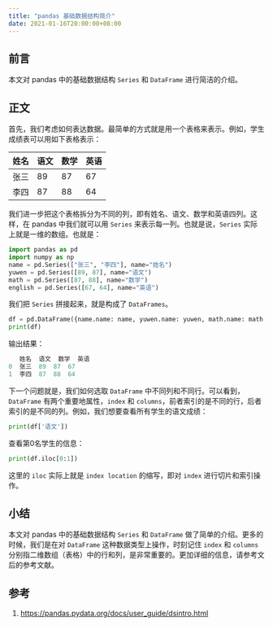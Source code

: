 ```yaml
---
title: "pandas 基础数据结构简介"
date: 2021-01-16T20:00:00+08:00
---
```


## 前言

本文对 pandas 中的基础数据结构 `Series` 和 `DataFrame` 进行简洁的介绍。

## 正文

首先，我们考虑如何表达数据。最简单的方式就是用一个表格来表示。例如，学生成绩表可以用如下表格表示：

| 姓名 | 语文 | 数学 | 英语 |
| ---- | ---- | ---- | ---- |
| 张三 | 89   | 87   | 67   |
| 李四 | 87   | 88   | 64   |

我们进一步把这个表格拆分为不同的列，即有姓名、语文、数学和英语四列。这样，在 pandas 中我们就可以用 `Series` 来表示每一列。也就是说，`Series` 实际上就是一维的数组。也就是：

```python
import pandas as pd
import numpy as np
name = pd.Series(["张三", "李四"], name="姓名")
yuwen = pd.Series([89, 87], name="语文")
math = pd.Series([87, 88], name="数学")
english = pd.Series([67, 64], name="英语")
```

我们把 `Series` 拼接起来，就是构成了 `DataFrames`。

```python
df = pd.DataFrame({name.name: name, yuwen.name: yuwen, math.name: math, english.name: english})
print(df)
```

输出结果：

```python
   姓名  语文  数学  英语
0  张三  89  87  67
1  李四  87  88  64
```

下一个问题就是，我们如何选取 `DataFrame` 中不同列和不同行。可以看到，`DataFrame` 有两个重要地属性，`index` 和 `columns`，前者索引的是不同的行，后者索引的是不同的列。例如，我们想要查看所有学生的语文成绩：

```python
print(df['语文'])
```

查看第0名学生的信息：

```python
print(df.iloc[0:1])
```

这里的 `iloc` 实际上就是 `index location` 的缩写，即对 `index` 进行切片和索引操作。

## 小结

本文对 pandas 中的基础数据结构 `Series` 和 `DataFrame` 做了简单的介绍。更多的时候，我们是在对 `DataFrame` 这种数据类型上操作，时刻记住 `index` 和 `columns` 分别指二维数组（表格）中的行和列，是非常重要的。更加详细的信息，请参考文后的参考文献。

## 参考

1. https://pandas.pydata.org/docs/user_guide/dsintro.html
